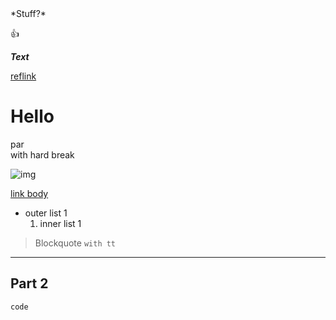 <div>
*Stuff?* <b></b>
</div>

:+1:

<b x=y><i>_**Text**_</i></b>
<table-of-contents />

[reflink][fn]

# Hello

par \
with hard break

![img](http://google.com/logo.png)

[fn]: http://steveasleep.com

[link body](http://google.com)

* outer list 1
  1. inner list 1

> Blockquote `with tt`

___

## Part 2

```swift
code
```
